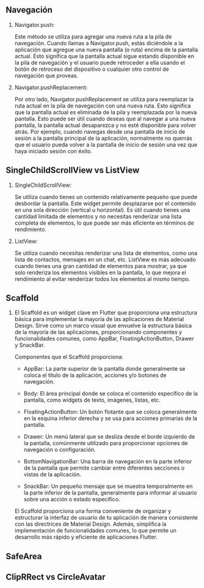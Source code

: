 ## Navegación

1. Navigator.push:

    Este método se utiliza para agregar una nueva ruta a la pila de navegación. Cuando llamas a Navigator.push, estás diciéndole a la aplicación que agregue una nueva pantalla (o ruta) encima de la pantalla actual. Esto significa que la pantalla actual sigue estando disponible en la pila de navegación y el usuario puede retroceder a ella usando el botón de retroceso del dispositivo o cualquier otro control de navegación que proveas.

2. Navigator.pushReplacement:

    Por otro lado, Navigator.pushReplacement se utiliza para reemplazar la ruta actual en la pila de navegación con una nueva ruta. Esto significa que la pantalla actual es eliminada de la pila y reemplazada por la nueva pantalla. Esto puede ser útil cuando deseas que al navegar a una nueva pantalla, la pantalla actual desaparezca y no esté disponible para volver atrás. Por ejemplo, cuando navegas desde una pantalla de inicio de sesión a la pantalla principal de la aplicación, normalmente no querrás que el usuario pueda volver a la pantalla de inicio de sesión una vez que haya iniciado sesión con éxito.

## SingleChildScrollView vs ListView

1. SingleChildScrollView: 
   
   Se utiliza cuando tienes un contenido relativamente pequeño que puede desbordar la pantalla. Este widget permite desplazarse por el contenido en una sola dirección (vertical u horizontal). Es útil cuando tienes una cantidad limitada de elementos y no necesitas renderizar una lista completa de elementos, lo que puede ser más eficiente en términos de rendimiento.

2. ListView: 
   
   Se utiliza cuando necesitas renderizar una lista de elementos, como una lista de contactos, mensajes en un chat, etc. ListView es más adecuado cuando tienes una gran cantidad de elementos para mostrar, ya que solo renderiza los elementos visibles en la pantalla, lo que mejora el rendimiento al evitar renderizar todos los elementos al mismo tiempo.

## Scaffold

1. El Scaffold es un widget clave en Flutter que proporciona una estructura básica para implementar la mayoría de las aplicaciones de Material Design. Sirve como un marco visual que envuelve la estructura básica de la mayoría de las aplicaciones, proporcionando componentes y funcionalidades comunes, como AppBar, FloatingActionButton, Drawer y SnackBar.

    Componentes que el Scaffold proporciona:

    - AppBar: La parte superior de la pantalla donde generalmente se coloca el título de la aplicación, acciones y/o botones de navegación.

    - Body: El área principal donde se coloca el contenido específico de la pantalla, como widgets de texto, imágenes, listas, etc.

    - FloatingActionButton: Un botón flotante que se coloca generalmente en la esquina inferior derecha y se usa para acciones primarias de la pantalla.

    - Drawer: Un menú lateral que se desliza desde el borde izquierdo de la pantalla, comúnmente utilizado para proporcionar opciones de navegación o configuración.

    - BottomNavigationBar: Una barra de navegación en la parte inferior de la pantalla que permite cambiar entre diferentes secciones o vistas de la aplicación.

    - SnackBar: Un pequeño mensaje que se muestra temporalmente en la parte inferior de la pantalla, generalmente para informar al usuario sobre una acción o estado específico.

    El Scaffold proporciona una forma conveniente de organizar y estructurar la interfaz de usuario de tu aplicación de manera consistente con las directrices de Material Design. Además, simplifica la implementación de funcionalidades comunes, lo que permite un desarrollo más rápido y eficiente de aplicaciones Flutter.

## SafeArea




## ClipRRect vs CircleAvatar


    
